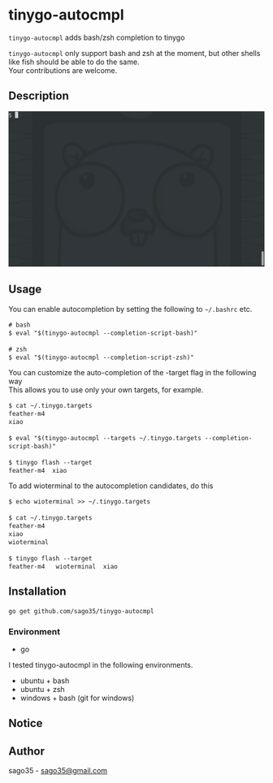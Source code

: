 # tinygo-autocmpl

`tinygo-autocmpl` adds bash/zsh completion to tinygo  

`tinygo-autocmpl` only support bash and zsh at the moment, but other shells like fish should be able to do the same.  
Your contributions are welcome.  

## Description

![tinygo-autocmpl](tinygo-autocmpl.gif)

## Usage

You can enable autocompletion by setting the following to `~/.bashrc` etc.  

```
# bash
$ eval "$(tinygo-autocmpl --completion-script-bash)"

# zsh
$ eval "$(tinygo-autocmpl --completion-script-zsh)"
```

You can customize the auto-completion of the -target flag in the following way  
This allows you to use only your own targets, for example.  

```
$ cat ~/.tinygo.targets 
feather-m4
xiao

$ eval "$(tinygo-autocmpl --targets ~/.tinygo.targets --completion-script-bash)"

$ tinygo flash --target 
feather-m4  xiao        
```

To add wioterminal to the autocompletion candidates, do this

```
$ echo wioterminal >> ~/.tinygo.targets 

$ cat ~/.tinygo.targets
feather-m4
xiao
wioterminal

$ tinygo flash --target 
feather-m4   wioterminal  xiao         
```

## Installation

```
go get github.com/sago35/tinygo-autocmpl
```

### Environment

* go

I tested tinygo-autocmpl in the following environments.

* ubuntu + bash
* ubuntu + zsh
* windows + bash (git for windows)

## Notice

## Author

sago35 - <sago35@gmail.com>
